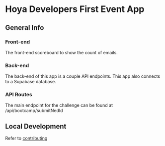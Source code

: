 # Hoya Developers First Event App

## General Info

### Front-end

The front-end scoreboard to show the count of emails.

### Back-end

The back-end of this app is a couple API endpoints.
This app also connects to a Supabase database.

### API Routes

The main endpoint for the challenge can be found at /api/bootcamp/submitNedId

## Local Development

Refer to [contributing](/CONTRIBUTING.md)